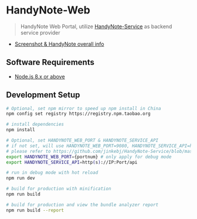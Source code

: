 # HandyNote-Web

> HandyNote Web Portal, utilize [HandyNote-Service](https://github.com/jinkebj/HandyNote-Service) as backend service provider

- [Screenshot & HandyNote overall info](https://github.com/jinkebj/HandyNote)

## Software Requirements

- [Node.js 8.x or above](https://nodejs.org)

## Development Setup

``` bash
# Optional, set npm mirror to speed up npm install in China
npm config set registry https://registry.npm.taobao.org

# install dependencies
npm install

# Optional, set HANDYNOTE_WEB_PORT & HANDYNOTE_SERVICE_API
# if not set, will use HANDYNOTE_WEB_PORT=9080, HANDYNOTE_SERVICE_API=http://localhost:3000/api
# please refer to https://github.com/jinkebj/HandyNote-Service/blob/master/README.md to setup HandyNote-Service debug env
export HANDYNOTE_WEB_PORT={portnum} # only apply for debug mode
export HANDYNOTE_SERVICE_API=http(s)://IP:Port/api

# run in debug mode with hot reload
npm run dev

# build for production with minification
npm run build

# build for production and view the bundle analyzer report
npm run build --report
```
